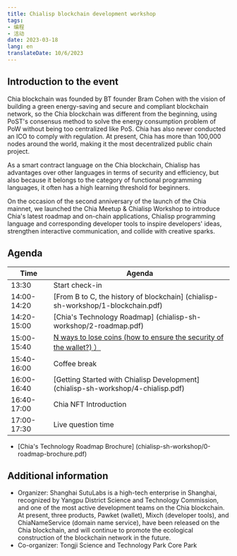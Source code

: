 ```yaml
---
title: Chialisp blockchain development workshop
tags:
- 编程
- 活动
date: 2023-03-18
lang: en
translateDate: 10/6/2023
---
```


## Introduction to the event

Chia blockchain was founded by BT founder Bram Cohen with the vision of building a green energy-saving and secure and compliant blockchain network, so the Chia blockchain was different from the beginning, using PoST's consensus method to solve the energy consumption problem of PoW without being too centralized like PoS. Chia has also never conducted an ICO to comply with regulation. At present, Chia has more than 100,000 nodes around the world, making it the most decentralized public chain project.

As a smart contract language on the Chia blockchain, Chialisp has advantages over other languages in terms of security and efficiency, but also because it belongs to the category of functional programming languages, it often has a high learning threshold for beginners.

On the occasion of the second anniversary of the launch of the Chia mainnet, we launched the Chia Meetup & Chialisp Workshop to introduce Chia's latest roadmap and on-chain applications, Chialisp programming language and corresponding developer tools to inspire developers' ideas, strengthen interactive communication, and collide with creative sparks.

## Agenda

| Time | Agenda |
| ----------- | ---------------------------------------------------------------------------- |
| 13:30       | Start check-in |
| 14:00-14:20 | [From B to C, the history of blockchain] (chialisp-sh-workshop/1-blockchain.pdf)           |
| 14:20-15:00 | [Chia's Technology Roadmap] (chialisp-sh-workshop/2-roadmap.pdf)                      |
| 15:00-15:40 | [N ways to lose coins (how to ensure the security of the wallet?) ）](chialisp-sh-workshop/3-security.pdf) |
| 15:40-16:00 | Coffee break |
| 16:00-16:40 | [Getting Started with Chialisp Development] (chialisp-sh-workshop/4-chialisp.pdf)                     |
| 16:40-17:00 | Chia NFT Introduction |
| 17:00-17:30 | Live question time |

- [Chia's Technology Roadmap Brochure] (chialisp-sh-workshop/0-roadmap-brochure.pdf)

## Additional information

- Organizer: Shanghai SutuLabs is a high-tech enterprise in Shanghai, recognized by Yangpu District Science and Technology Commission, and one of the most active development teams on the Chia blockchain. At present, three products, Pawket (wallet), Mixch (developer tools), and ChiaNameService (domain name service), have been released on the Chia blockchain, and will continue to promote the ecological construction of the blockchain network in the future.
- Co-organizer: Tongji Science and Technology Park Core Park

